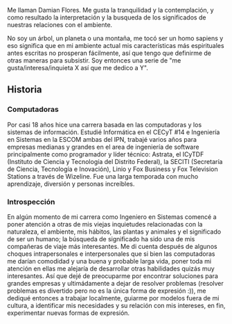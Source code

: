 Me llaman Damian Flores. Me gusta la tranquilidad y la contemplación, y como resultado la interpretación y la busqueda de los significados de nuestras relaciones con el ambiente.

No soy un árbol, un planeta o una montaña, me tocó ser un homo sapiens y eso significa que en mi ambiente actual mis características más espirituales antes escritas no prosperan fácilmente, así que tengo que definirme de otras maneras para subsistir. Soy entonces una serie de "me gusta/interesa/inquieta X así que me dedico a Y".

## Historia

### Computadoras

Por casi 18 años hice una carrera basada en las computadoras y los sistemas de información. Estudié Informática en el CECyT #14 e Ingeniería en Sistemas en la ESCOM ambas del IPN, trabajé varios años para empresas medianas y grandes en el area de ingeniería de software principalmente como programador y líder técnico: Astrata, el ICyTDF (Instituto de Ciencia y Tecnología del Distrito Federal), la SECITI (Secretaría de Ciencia, Tecnología e Inovación), Linio y Fox Business y Fox Television Stations a través de Wizeline. Fue una larga temporada con mucho aprendizaje, diversión y personas increíbles.

### Introspección

En algún momento de mi carrera como Ingeniero en Sistemas comencé a poner atención a otras de mis viejas inquietudes relacionadas con la naturaleza, el ambiente, mis hábitos, las plantas y animales y el significado de ser un humano; la búsqueda de significado ha sido una de mis compañeras de viaje más interesantes. Me di cuenta después de algunos choques intrapersonales e interpersonales que si bien las computadoras me darían comodidad y una buena y probable larga vida, poner toda mi atención en ellas me alejaría de desarrollar otras habilidades quizás muy interesantes. Así que dejé de preocuparme por encontrar soluciones para grandes empresas y ultimádamente a dejar de resolver problemas (resolver problemas es divertido pero no es la única forma de expresión :)), me dediqué entonces a trabajar localmente, guiarme por modelos fuera de mi cultura, a identificar mis necesidades y su relación con mis intereses, en fin, experimentar nuevas formas de expresión.
